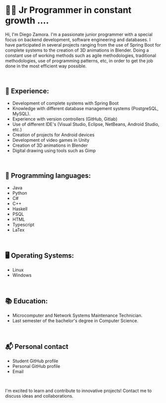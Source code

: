# 👨‍💻 Jr Programmer in constant growth ....

Hi, I'm Diego Zamora. I'm a passionate junior programmer with a special focus on backend development, software engineering and databases. I have participated in several projects ranging from the use of Spring Boot for complete systems to the creation of 3D animations in Blender. Doing a constant use of working methods such as agile methodologies, traditional methodologies, use of programming patterns, etc, in order to get the job done in the most efficient way possible.

<br>

## 🚀 Experience:

- Development of complete systems with Spring Boot
- Knowledge with different database management systems (PostgreSQL, MySQL).
- Experience with version controllers (GitHub, Gitlab)
- Use of different IDE's (Visual Studio, Eclipse, NetBeans, Android Studio, etc.)
- Creation of projects for Android devices
- Development of video games in Unity
- Creation of 3D animations in Blender
- Digital drawing using tools such as Gimp

<br>

## 🎯 Programming languages:
- Java
- Python
- C# 
- C++
- Haskell
- PSQL
- HTML
- Typescript
- LaTex

<br>

## 🖥️ Operating Systems:
- Linux
- Windows

<br>

## 📚 Education:
- Microcomputer and Network Systems Maintenance Technician.
- Last semester of the bachelor's degree in Computer Science.

<br>

## 📬 Personal contact
- Student GitHub profile
- Personal GitHub profile
- Email

<br>

I'm excited to learn and contribute to innovative projects! Contact me to discuss ideas and collaborations.
